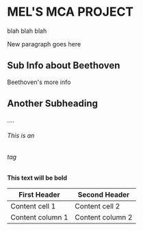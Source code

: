 # MEL'S MCA PROJECT
blah blah blah 

New paragraph goes here

## Sub Info about Beethoven

Beethoven's more info

## Another Subheading
....

###### This is an <h6> tag
  
  **This text will be bold**

  First Header | Second Header
------------ | -------------
Content cell 1 | Content cell 2
Content column 1 | Content column 2
